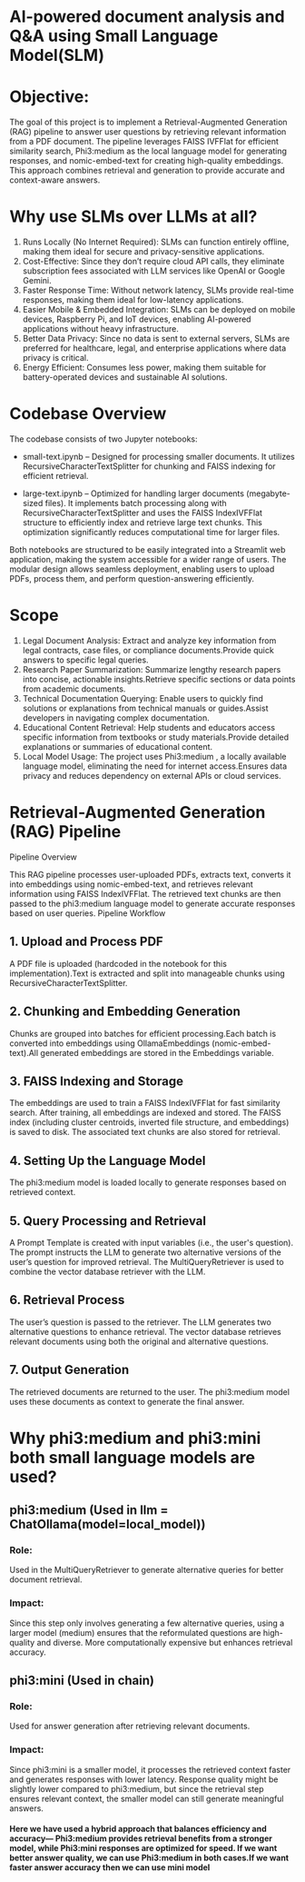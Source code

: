 # AI-powered document analysis and Q&A using Small Language Model(SLM)
# Objective:
The goal of this project is to implement a Retrieval-Augmented Generation (RAG) pipeline to answer user questions by retrieving relevant information from a PDF document. The pipeline leverages FAISS IVFFlat for efficient similarity search, Phi3:medium as the local language model for generating responses, and nomic-embed-text for creating high-quality embeddings. This approach combines retrieval and generation to provide accurate and context-aware answers.
# Why use SLMs over LLMs at all?
1. Runs Locally (No Internet Required): SLMs can function entirely offline, making them ideal for secure and privacy-sensitive applications.
2. Cost-Effective: Since they don’t require cloud API calls, they eliminate subscription fees associated with LLM services like OpenAI or Google Gemini.
3. Faster Response Time: Without network latency, SLMs provide real-time responses, making them ideal for low-latency applications.
4. Easier Mobile & Embedded Integration: SLMs can be deployed on mobile devices, Raspberry Pi, and IoT devices, enabling AI-powered applications without heavy infrastructure.
5. Better Data Privacy: Since no data is sent to external servers, SLMs are preferred for healthcare, legal, and enterprise applications where data privacy is critical.
6. Energy Efficient: Consumes less power, making them suitable for battery-operated devices and sustainable AI solutions.
# Codebase Overview

The codebase consists of two Jupyter notebooks:
- small-text.ipynb – Designed for processing smaller documents. It utilizes RecursiveCharacterTextSplitter for chunking and FAISS indexing for efficient retrieval.

- large-text.ipynb – Optimized for handling larger documents (megabyte-sized files). It implements batch processing along with RecursiveCharacterTextSplitter and uses the FAISS IndexIVFFlat structure to efficiently index and retrieve large text chunks. This optimization significantly reduces computational time for larger files.

Both notebooks are structured to be easily integrated into a Streamlit web application, making the system accessible for a wider range of users. The modular design allows seamless deployment, enabling users to upload PDFs, process them, and perform question-answering efficiently.

# Scope
1.	Legal Document Analysis: Extract and analyze key information from legal contracts, case files, or compliance documents.Provide quick answers to specific legal queries.
2.	Research Paper Summarization: Summarize lengthy research papers into concise, actionable insights.Retrieve specific sections or data points from academic documents.
3.	Technical Documentation Querying: Enable users to quickly find solutions or explanations from technical manuals or guides.Assist developers in navigating complex documentation.
4.	Educational Content Retrieval: Help students and educators access specific information from textbooks or study materials.Provide detailed explanations or summaries of educational content.
5.	Local Model Usage: The project uses Phi3:medium , a locally available language model, eliminating the need for internet access.Ensures data privacy and reduces dependency on external APIs or cloud services.


# Retrieval-Augmented Generation (RAG) Pipeline
Pipeline Overview

This RAG pipeline processes user-uploaded PDFs, extracts text, converts it into embeddings using nomic-embed-text, and retrieves relevant information using FAISS IndexIVFFlat. The retrieved text chunks are then passed to the phi3:medium language model to generate accurate responses based on user queries.
Pipeline Workflow
## 1. Upload and Process PDF

A PDF file is uploaded (hardcoded in the notebook for this implementation).Text is extracted and split into manageable chunks using RecursiveCharacterTextSplitter.

## 2. Chunking and Embedding Generation

Chunks are grouped into batches for efficient processing.Each batch is converted into embeddings using OllamaEmbeddings (nomic-embed-text).All generated embeddings are stored in the Embeddings variable.

## 3. FAISS Indexing and Storage

The embeddings are used to train a FAISS IndexIVFFlat for fast similarity search.
After training, all embeddings are indexed and stored.
    The FAISS index (including cluster centroids, inverted file structure, and embeddings) is saved to disk.
    The associated text chunks are also stored for retrieval.

## 4. Setting Up the Language Model

The phi3:medium model is loaded locally to generate responses based on retrieved context.

## 5. Query Processing and Retrieval

A Prompt Template is created with input variables (i.e., the user's question).
The prompt instructs the LLM to generate two alternative versions of the user’s question for improved retrieval.
    The MultiQueryRetriever is used to combine the vector database retriever with the LLM.

## 6. Retrieval Process

The user’s question is passed to the retriever.
The LLM generates two alternative questions to enhance retrieval.
    The vector database retrieves relevant documents using both the original and alternative questions.

## 7. Output Generation

The retrieved documents are returned to the user.
    The phi3:medium model uses these documents as context to generate the final answer.


# Why phi3:medium and phi3:mini both small language models are used?
## phi3:medium (Used in llm = ChatOllama(model=local_model))

### Role: 
Used in the MultiQueryRetriever to generate alternative queries for better document retrieval.
### Impact: 
Since this step only involves generating a few alternative queries, using a larger model (medium) ensures that the reformulated questions are high-quality and diverse.
        More computationally expensive but enhances retrieval accuracy.

## phi3:mini (Used in chain)
### Role: 
Used for answer generation after retrieving relevant documents.
### Impact:
Since phi3:mini is a smaller model, it processes the retrieved context faster and generates responses with lower latency.
        Response quality might be slightly lower compared to phi3:medium, but since the retrieval step ensures relevant context, the smaller model can still generate meaningful answers.

#### Here we have used a hybrid approach that  balances efficiency and accuracy— Phi3:medium provides retrieval benefits from a stronger model, while Phi3:mini responses are optimized for speed. If we want better answer quality, we can use Phi3:medium in both cases.If we want faster answer accuracy then we can use mini model


